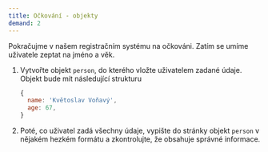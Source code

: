 ```yaml
---
title: Očkování - objekty
demand: 2
---
```


Pokračujme v našem registračním systému na očkováni. Zatím se umíme uživatele zeptat na jméno a věk.

1. Vytvořte objekt `person`, do kterého vložte uživatelem zadané údaje. Objekt bude mít následující strukturu
   ```js
   {
     name: 'Květoslav Voňavý',
     age: 67,
   }
   ```
1. Poté, co uživatel zadá všechny údaje, vypište do stránky objekt `person` v nějakém hezkém formátu a zkontrolujte, že obsahuje správné informace.
